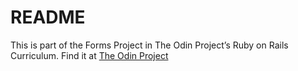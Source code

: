 # README

This is part of the Forms Project in The Odin Project’s Ruby on Rails Curriculum. Find it at [The Odin Project](http://www.theodinproject.com)

